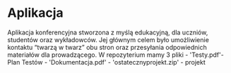 # Aplikacja 
Aplikacja konferencyjna stworzona z myślą edukacyjną, dla uczniów, studentów oraz wykładowców. Jej głównym celem było umożliwienie kontaktu “twarzą w twarz” obu stron oraz przesyłania odpowiednich materiałów dla prowadzącego.
W repozyterium mamy 3 pliki - 'Testy.pdf'- Plan Testów 
                            - 'Dokumentacja.pdf' 
                            - 'ostatecznyprojekt.zip' - projekt
